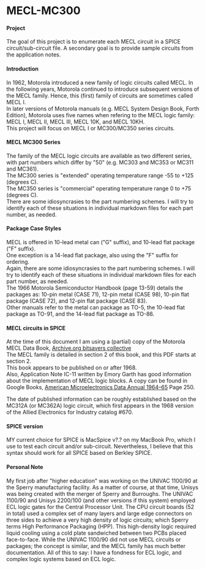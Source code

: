 # MECL-MC300

#### Project

The goal of this project is to enumerate each MECL circuit in a SPICE circuit/sub-circuit file. A secondary goal is to provide sample circuits from the application notes.

#### Introduction

In 1962, Motorola introduced a new family of logic circuits called MECL. In the following years, Motorola continued to introduce subsequent versions of the MECL family. Hence, this (first) family of circuits are sometimes called MECL I.   
In later versions of Motorola manuals (e.g. MECL System Design Book, Forth Edition), Motorola uses five names when refering to the MECL  logic family: MECL I, MECL II, MECL III, MECL 10K, and MECL 10KH.   
This project will focus on MECL I or MC300/MC350 series circuits.

#### MECL MC300 Series

The family of the MECL logic circuits are available as two different series, with part numbers which differ by "50" (e.g. MC303 and MC353 or MC311 and MC361).  
The MC300 series is "extended" operating temperature range -55 to +125 (degrees C).  
The MC350 series is "commercial" operating temperature range 0 to +75 (degrees C).  
There are some idiosyncrasies to the part numbering schemes. I will try to identify each of these situations in individual markdown files for each part number, as needed.

#### Package Case Styles

MECL is offered in 10-lead metal can ("G" suffix), and 10-lead flat package ("F" suffix).   
One exception is a 14-lead flat package, also using the "F" suffix for ordering.   
Again, there are some idiosyncrasies to the part numbering schemes. I will try to identify each of these situations in individual markdown files for each part number, as needed.    
The 1966 Motorola Semiconductor Handbook (page 13-59) details the packages as: 10-pin metal (CASE 71), 12-pin metal (CASE 98), 10-pin flat package (CASE 72), and 12-pin flat package (CASE 83).    
Other manuals refer to the metal can package as TO-5, the 10-lead flat package as TO-91, and the 14-lead flat package as TO-86.

#### MECL circuits in SPICE

At the time of this document I am using a (partial) copy of the Motorola MECL Data Book, [Archive.org bitsavers collective](https://ia801902.us.archive.org/25/items/bitsavers_motoroladactronics02MECL_15757786/02_MECL.pdf)   
The MECL family is detailed in section 2 of this book, and this PDF starts at section 2.   
This book appears to be published on or after 1968.   
Also, Application Note IC-11 written by Emory Garth has good information about the implementation of MECL logic blocks. A copy can be found in Google Books, [American Microelectronics Data Annual 1964–65](https://books.google.com/books?id=tdCjBQAAQBAJ&lpg=PA250&ots=P0it3LPHe_&dq=emory%20garth%20motorola&pg=PA250#v=onepage&q=emory%20garth%20motorola&f=false)
Page 250.

The date of published information can be roughly established based on the MC312A (or MC362A) logic circuit, which first appears in the 1968 version of the Allied Electronics for Industry catalog \#670.

#### SPICE version

MY current choice for SPICE is MacSpice v?.? on my MacBook Pro, which I use to test each circuit and/or sub-circuit.
Nevertheless, I believe that this syntax should work for all SPICE based on Berkley SPICE.

#### Personal Note

My first job after "higher education" was working on the UNIVAC 1100/90 at the Sperry manufacturing facility. As a matter of course, at that time, Unisys was being created with the merger of Sperry and Burroughs.
The UNIVAC 1100/90 and Unisys 2200/100 (and other versions if this system) employed ECL logic gates for the Central Processor Unit.
The CPU circuit boards (52 in total) used a complex set of many layers and large edge connectors on three sides to achieve a very high density of logic circuits; which Sperry terms High Performance Packaging (HPP).
This high-density logic required liquid cooling using a cold plate sandwiched between two PCBs placed face-to-face.
While the UNIVAC 1100/90 did not use MECL circuits or packages; the concept is similar, and the MECL family has much better documentation.
All of this to say: I have a fondness for ECL logic, and complex logic systems based on ECL logic.
